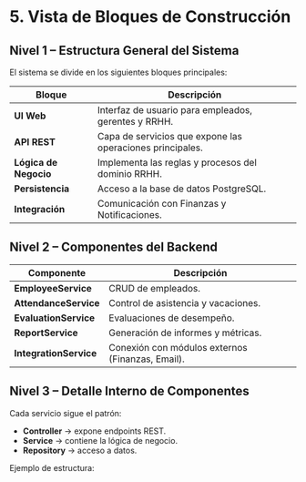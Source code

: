 # 5. Vista de Bloques de Construcción

## Nivel 1 – Estructura General del Sistema
El sistema se divide en los siguientes bloques principales:

| Bloque | Descripción |
|---------|--------------|
| **UI Web** | Interfaz de usuario para empleados, gerentes y RRHH. |
| **API REST** | Capa de servicios que expone las operaciones principales. |
| **Lógica de Negocio** | Implementa las reglas y procesos del dominio RRHH. |
| **Persistencia** | Acceso a la base de datos PostgreSQL. |
| **Integración** | Comunicación con Finanzas y Notificaciones. |

## Nivel 2 – Componentes del Backend
| Componente | Descripción |
|-------------|-------------|
| **EmployeeService** | CRUD de empleados. |
| **AttendanceService** | Control de asistencia y vacaciones. |
| **EvaluationService** | Evaluaciones de desempeño. |
| **ReportService** | Generación de informes y métricas. |
| **IntegrationService** | Conexión con módulos externos (Finanzas, Email). |

## Nivel 3 – Detalle Interno de Componentes
Cada servicio sigue el patrón:
- **Controller** → expone endpoints REST.
- **Service** → contiene la lógica de negocio.
- **Repository** → acceso a datos.

Ejemplo de estructura:
